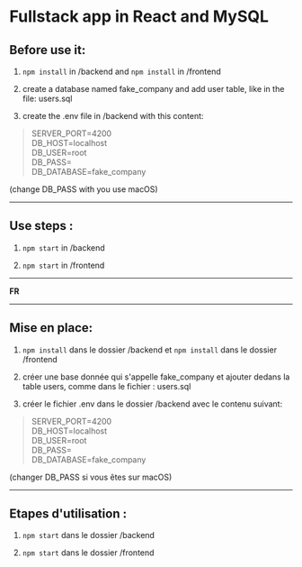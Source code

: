 ﻿# Fullstack app in React and MySQL

## Before use it:

1) `npm install` in /backend and `npm install` in /frontend

2) create a database named fake_company and add user table, like in the file: users.sql

3) create the .env file in /backend with this content:
> SERVER_PORT=4200  
> DB_HOST=localhost  
> DB_USER=root  
> DB_PASS=  
> DB_DATABASE=fake_company  

(change DB_PASS with you use macOS)

***

## Use steps :
1) `npm start` in /backend

2) `npm start`  in /frontend

***
**FR**
***

## Mise en place:

1) `npm install` dans le dossier /backend et `npm install` dans le dossier /frontend

2) créer une base donnée qui s'appelle fake_company et ajouter dedans la table users, comme dans le fichier : users.sql

3) créer le fichier .env dans le dossier /backend avec le contenu suivant:
> SERVER_PORT=4200  
> DB_HOST=localhost  
> DB_USER=root  
> DB_PASS=  
> DB_DATABASE=fake_company  

(changer DB_PASS si vous êtes sur macOS)

***

## Etapes d'utilisation :
1) `npm start` dans le dossier /backend

2) `npm start` dans le dossier /frontend
